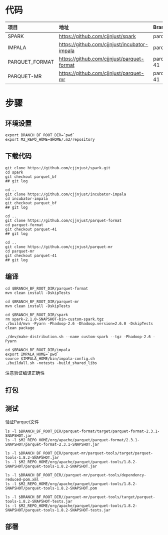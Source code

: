 # 代码

| 项目 | 地址 | Branch | Branch URL |
| :--- | :--- | :--- |:--- |
| SPARK | https://github.com/cjjnjust/spark | parquet_bf | https://github.com/cjjnjust/spark/tree/parquet_bf |
| IMPALA | https://github.com/cjjnjust/incubator-impala | parquet_bf | https://github.com/cjjnjust/incubator-impala/tree/parquet_bf |
| PARQUET_FORMAT | https://github.com/cjjnjust/parquet-format | parquet-41 | https://github.com/cjjnjust/parquet-format/tree/parquet-41 |
| PARQUET-MR | https://github.com/cjjnjust/parquet-mr | parquet-41 | https://github.com/cjjnjust/parquet-mr/tree/parquet-41 |

# 步骤

## 环境设置

```
export BRANCH_BF_ROOT_DIR=`pwd` 
export M2_REPO_HOME=$HOME/.m2/repository
```

## 下载代码

```
git clone https://github.com/cjjnjust/spark.git
cd spark
git checkout parquet_bf
## git log

cd ..
git clone https://github.com/cjjnjust/incubator-impala
cd incubator-impala
git checkout parquet_bf
## git log

cd ..
git clone https://github.com/cjjnjust/parquet-format
cd parquet-format
git checkout parquet-41
## git log

cd ..
git clone https://github.com/cjjnjust/parquet-mr
cd parquet-mr
git checkout parquet-41
## git log
```

## 编译

```
cd $BRANCH_BF_ROOT_DIR/parquet-format
mvn clean install -DskipTests

cd $BRANCH_BF_ROOT_DIR/parquet-mr
mvn clean install -DskipTests

cd $BRANCH_BF_ROOT_DIR/spark
rm spark-2.1.0-SNAPSHOT-bin-custom-spark.tgz
./build/mvn -Pyarn -Phadoop-2.6 -Dhadoop.version=2.6.0 -DskipTests clean package

./dev/make-distribution.sh --name custom-spark --tgz -Phadoop-2.6 -Pyarn

cd $BRANCH_BF_ROOT_DIR/impala
export IMPALA_HOME=`pwd`
source $IMPALA_HOME/bin/impala-config.sh
./buildall.sh -notests -build_shared_libs
```
注意验证编译正确性

## 打包

## 测试

验证Parquet文件

```
ls -l $BRANCH_BF_ROOT_DIR/parquet-format/target/parquet-format-2.3.1-SNAPSHOT.jar
ls -l $M2_REPO_HOME/org/apache/parquet/parquet-format/2.3.1-SNAPSHOT/parquet-format-2.3.1-SNAPSHOT.jar

ls -l $BRANCH_BF_ROOT_DIR/parquet-mr/parquet-tools/target/parquet-tools-1.8.2-SNAPSHOT.jar
ls -l $M2_REPO_HOME/org/apache/parquet/parquet-tools/1.8.2-SNAPSHOT/parquet-tools-1.8.2-SNAPSHOT.jar

ls -l $BRANCH_BF_ROOT_DIR//parquet-mr/parquet-tools/dependency-reduced-pom.xml
ls -l $M2_REPO_HOME/org/apache/parquet/parquet-tools/1.8.2-SNAPSHOT/parquet-tools-1.8.2-SNAPSHOT.pom

ls -l $BRANCH_BF_ROOT_DIR//parquet-mr/parquet-tools/target/parquet-tools-1.8.2-SNAPSHOT-tests.jar
ls -l $M2_REPO_HOME/org/apache/parquet/parquet-tools/1.8.2-SNAPSHOT/parquet-tools-1.8.2-SNAPSHOT-tests.jar
```

## 部署